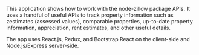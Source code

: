 This application shows how to work with the node-zillow package APIs. It uses a handful of useful APIs to track property information such as zestimates (assessed values), comparable properties, up-to-date property information, appreciation, rent estimates, and other useful details. 

The app uses React.js, Redux, and Bootstrap React on the client-side and Node.js/Express server-side. 
